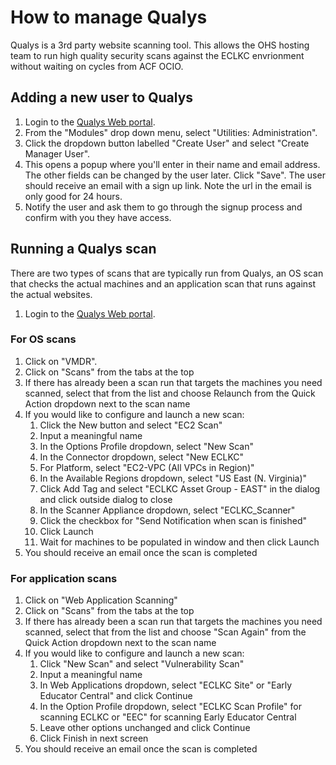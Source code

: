 # How to manage Qualys

Qualys is a 3rd party website scanning tool.
This allows the OHS hosting team to run high quality security scans against the ECLKC envrionment without waiting on cycles from ACF OCIO.

## Adding a new user to Qualys

1. Login to the [Qualys Web portal][1].
1. From the "Modules" drop down menu, select "Utilities: Administration".
1. Click the dropdown button labelled "Create User" and select "Create Manager User".
1. This opens a popup where you'll enter in their name and email address. The other fields can be changed by the user later. Click "Save". The user should receive an email with a sign up link. Note the url in the email is only good for 24 hours.
1. Notify the user and ask them to go through the signup process and confirm with you they have access.

## Running a Qualys scan

There are two types of scans that are typically run from Qualys, an OS scan that checks the actual machines and an application scan that runs against the actual websites.

1. Login to the [Qualys Web portal][1].

### For OS scans
1. Click on "VMDR".
1. Click on "Scans" from the tabs at the top
1. If there has already been a scan run that targets the machines you need scanned, select that from the list and choose Relaunch from the Quick Action dropdown next to the scan name
1. If you would like to configure and launch a new scan:
   1.  Click the New button and select "EC2 Scan"
   1.  Input a meaningful name
   1.  In the Options Profile dropdown, select "New Scan"
   1.  In the Connector dropdown, select "New ECLKC"
   1.  For Platform, select "EC2-VPC (All VPCs in Region)"
   1.  In the Available Regions dropdown, select "US East (N. Virginia)"
   1.  Click Add Tag and select "ECLKC Asset Group - EAST" in the dialog and click outside dialog to close
   1.  In the Scanner Appliance dropdown, select "ECLKC_Scanner"
   1.  Click the checkbox for "Send Notification when scan is finished"
   1.  Click Launch
   1.  Wait for machines to be populated in window and then click Launch
1. You should receive an email once the scan is completed

### For application scans
1. Click on "Web Application Scanning"
1. Click on "Scans" from the tabs at the top
1. If there has already been a scan run that targets the machines you need scanned, select that from the list and choose "Scan Again" from the Quick Action dropdown next to the scan name
1. If you would like to configure and launch a new scan:
   1. Click "New Scan" and select "Vulnerability Scan"
   1. Input a meaningful name
   1. In Web Applications dropdown, select "ECLKC Site" or "Early Educator Central" and click Continue
   1. In the Option Profile dropdown, select "ECLKC Scan Profile" for scanning ECLKC or "EEC" for scanning Early Educator Central
   1. Leave other options unchanged and click Continue
   1. Click Finish in next screen
1. You should receive an email once the scan is completed

[1]: https://qualysguard.qg3.apps.qualys.com/portal-front/
